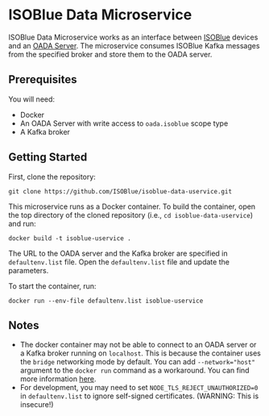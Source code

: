 # ISOBlue Data Microservice

ISOBlue Data Microservice works as an interface between [ISOBlue](https://www.isoblue.org) devices and an [OADA Server](https://github.com/OADA/oada-srvc-docker/).
The microservice consumes ISOBlue Kafka messages from the specified broker and store them to the OADA server.

## Prerequisites

You will need:

* Docker
* An OADA Server with write access to `oada.isoblue` scope type
* A Kafka broker

## Getting Started

First, clone the repository:

``` shell
git clone https://github.com/ISOBlue/isoblue-data-uservice.git
```

This microservice runs as a Docker container. To build the container, open the top directory of the cloned repository (i.e., `cd isoblue-data-uservice`) and run:
``` shell
docker build -t isoblue-uservice .
```

The URL to the OADA server and the Kafka broker are specified in `defaultenv.list` file.
Open the `defaultenv.list` file and update the parameters.

To start the container, run:
``` shell
docker run --env-file defaultenv.list isoblue-uservice
```

## Notes
* The docker container may not be able to connect to an OADA server or a Kafka broker running on `localhost`. This is because the container uses the `bridge` networking mode by default. You can add `--network="host"` argument to the `docker run` command as a workaround. You can find more information [here](https://docs.docker.com/network/host/).
* For development, you may need to set `NODE_TLS_REJECT_UNAUTHORIZED=0` in `defaultenv.list` to ignore self-signed certificates. (WARNING: This is insecure!)
